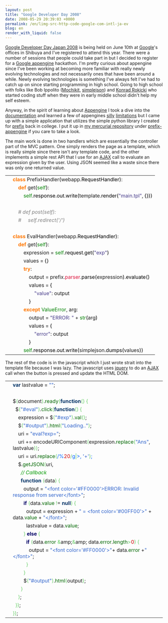 ```yaml
---
layout: post
title: "Google Developer Day 2008"
date: 2008-05-29 20:39:03 +0000
permalink: /en/limg-src-http-code-google-com-intl-ja-ev
blog: en
render_with_liquid: false
---
```


<p><a href="http://code.google.com/intl/ja/events/developerday/2008/home.html">Google Developer Day Japan 2008</a> is being held on June 10th at <a href="http://www.google.com/" title="Google">Google</a>'s offices in Shibuya and I've registered to attend this year. There were a number of sessions that people could take part in but I decided to register for a <a href="http://code.google.com/appengine/">Google appengine</a> hackathon. I'm pretty curious about appengine since I've been working at becoming more familiar with really newly evolving technologies and not necessarily ones that have been around a while. Newly evolving technologies is something I've always felt I've had to catch up on since starting programming in high school. Going to high school with folks like Bob Ippolito (<a href="http://www.mochikit.com">Mochikit</a>, <a href="http://undefined.org/python/#simplejson">simplejson</a>) and <a href="http://www.facebook.com/profile.php?id=5317298">Konrad Rokicki</a> who started coding stuff when they were in early middle school didn't help my self esteem.</p>
<p>Anyway, in the spirit of learning about <a href="http://code.google.com/appengine/" title="Appengine">Appengine</a> I took a dive into the <a href="http://code.google.com/appengine/docs/">documentation</a> and learned a few of appengines <a href="http://twitter.com/IanMLewis/statuses/821766091">silly</a> <a href="http://twitter.com/IanMLewis/statuses/821750608">limitations</a> but I came up with a simple application that utilizes the simple python library I created for <a href="http://prefix.sourceforge.net/">prefix</a> back in college. I put it up in <a href="/hg/">my mercurial repository</a> under <a href="/hg/prefix-appengine/">prefix-appengine</a> if you care to take a look.</p>
<p>The main work is done in two handlers which are essentially the controller part of the MVC pattern. One simply renders the page as a template, which is really simple since there isn't any template code, and the other implements a simple rest API that I use for an <a href="http://en.wikipedia.org/wiki/AJAX" title="AJAX">AJAX</a> call to evaluate an expression given by the user. Using JSON seemed like a waste since there was only one returned value.</p>
<div class="codeblock amc_python amc_short"><table><tr class="amc_code_odd"><td class="amc_line"><div class="amc1"></div></td><td><span style="color: #ff7700;font-weight:bold;">class</span> PrefixHandler<span style="color: black;">&#40;</span>webapp.<span style="color: black;">RequestHandler</span><span style="color: black;">&#41;</span>:<br /></td></tr><tr class="amc_code_even"><td class="amc_line"><div class="amc2"></div></td><td>&nbsp; &nbsp; <span style="color: #ff7700;font-weight:bold;">def</span> get<span style="color: black;">&#40;</span><span style="color: #008000;">self</span><span style="color: black;">&#41;</span>:<br /></td></tr><tr class="amc_code_odd"><td class="amc_line"><div class="amc3"></div></td><td>&nbsp; &nbsp; &nbsp; &nbsp; <span style="color: #008000;">self</span>.<span style="color: black;">response</span>.<span style="color: black;">out</span>.<span style="color: black;">write</span><span style="color: black;">&#40;</span>template.<span style="color: black;">render</span><span style="color: black;">&#40;</span><span style="color: #483d8b;">&quot;main.tpl&quot;</span>, <span style="color: black;">&#123;</span><span style="color: black;">&#125;</span><span style="color: black;">&#41;</span><span style="color: black;">&#41;</span><br /></td></tr><tr class="amc_code_even"><td class="amc_line"><div class="amc4"></div></td><td>&nbsp; &nbsp; <br /></td></tr><tr class="amc_code_odd"><td class="amc_line"><div class="amc5"></div></td><td>&nbsp; &nbsp; <span style="color: #808080; font-style: italic;"># def post(self):</span><br /></td></tr><tr class="amc_code_even"><td class="amc_line"><div class="amc6"></div></td><td>&nbsp; &nbsp; <span style="color: #808080; font-style: italic;"># &nbsp; &nbsp; self.redirect('/')</span><br /></td></tr><tr class="amc_code_odd"><td class="amc_line"><div class="amc7"></div></td><td><br /></td></tr><tr class="amc_code_even"><td class="amc_line"><div class="amc8"></div></td><td><span style="color: #ff7700;font-weight:bold;">class</span> EvalHandler<span style="color: black;">&#40;</span>webapp.<span style="color: black;">RequestHandler</span><span style="color: black;">&#41;</span>:<br /></td></tr><tr class="amc_code_odd"><td class="amc_line"><div class="amc9"></div></td><td>&nbsp; &nbsp; <span style="color: #ff7700;font-weight:bold;">def</span> get<span style="color: black;">&#40;</span><span style="color: #008000;">self</span><span style="color: black;">&#41;</span>:<br /></td></tr><tr class="amc_code_even"><td class="amc_line"><div class="amc0"><div class="amc1"></div></div></td><td>&nbsp; &nbsp; &nbsp; &nbsp; expression = <span style="color: #008000;">self</span>.<span style="color: black;">request</span>.<span style="color: black;">get</span><span style="color: black;">&#40;</span><span style="color: #483d8b;">&quot;exp&quot;</span><span style="color: black;">&#41;</span><br /></td></tr><tr class="amc_code_odd"><td class="amc_line"><div class="amc1"><div class="amc1"></div></div></td><td>&nbsp; &nbsp; &nbsp; &nbsp; values = <span style="color: black;">&#123;</span><span style="color: black;">&#125;</span><br /></td></tr><tr class="amc_code_even"><td class="amc_line"><div class="amc2"><div class="amc1"></div></div></td><td>&nbsp; &nbsp; &nbsp; &nbsp; <span style="color: #ff7700;font-weight:bold;">try</span>:<br /></td></tr><tr class="amc_code_odd"><td class="amc_line"><div class="amc3"><div class="amc1"></div></div></td><td>&nbsp; &nbsp; &nbsp; &nbsp; &nbsp; &nbsp; output = prefix.<span style="color: #dc143c;">parser</span>.<span style="color: black;">parse</span><span style="color: black;">&#40;</span>expression<span style="color: black;">&#41;</span>.<span style="color: black;">evaluate</span><span style="color: black;">&#40;</span><span style="color: black;">&#41;</span><br /></td></tr><tr class="amc_code_even"><td class="amc_line"><div class="amc4"><div class="amc1"></div></div></td><td>&nbsp; &nbsp; &nbsp; &nbsp; &nbsp; &nbsp; values = <span style="color: black;">&#123;</span><br /></td></tr><tr class="amc_code_odd"><td class="amc_line"><div class="amc5"><div class="amc1"></div></div></td><td>&nbsp; &nbsp; &nbsp; &nbsp; &nbsp; &nbsp; &nbsp; &nbsp; <span style="color: #483d8b;">&quot;value&quot;</span>: output<br /></td></tr><tr class="amc_code_even"><td class="amc_line"><div class="amc6"><div class="amc1"></div></div></td><td>&nbsp; &nbsp; &nbsp; &nbsp; &nbsp; &nbsp; <span style="color: black;">&#125;</span><br /></td></tr><tr class="amc_code_odd"><td class="amc_line"><div class="amc7"><div class="amc1"></div></div></td><td>&nbsp; &nbsp; &nbsp; &nbsp; <span style="color: #ff7700;font-weight:bold;">except</span> <span style="color: #008000;">ValueError</span>, arg:<br /></td></tr><tr class="amc_code_even"><td class="amc_line"><div class="amc8"><div class="amc1"></div></div></td><td>&nbsp; &nbsp; &nbsp; &nbsp; &nbsp; &nbsp; output = <span style="color: #483d8b;">&quot;ERROR: &quot;</span> + <span style="color: #008000;">str</span><span style="color: black;">&#40;</span>arg<span style="color: black;">&#41;</span><br /></td></tr><tr class="amc_code_odd"><td class="amc_line"><div class="amc9"><div class="amc1"></div></div></td><td>&nbsp; &nbsp; &nbsp; &nbsp; &nbsp; &nbsp; values = <span style="color: black;">&#123;</span><br /></td></tr><tr class="amc_code_even"><td class="amc_line"><div class="amc0"><div class="amc2"></div></div></td><td>&nbsp; &nbsp; &nbsp; &nbsp; &nbsp; &nbsp; &nbsp; &nbsp; <span style="color: #483d8b;">&quot;error&quot;</span>: output<br /></td></tr><tr class="amc_code_odd"><td class="amc_line"><div class="amc1"><div class="amc2"></div></div></td><td>&nbsp; &nbsp; &nbsp; &nbsp; &nbsp; &nbsp; <span style="color: black;">&#125;</span><br /></td></tr><tr class="amc_code_even"><td class="amc_line"><div class="amc2"><div class="amc2"></div></div></td><td>&nbsp; &nbsp; &nbsp; &nbsp; <span style="color: #008000;">self</span>.<span style="color: black;">response</span>.<span style="color: black;">out</span>.<span style="color: black;">write</span><span style="color: black;">&#40;</span>simplejson.<span style="color: black;">dumps</span><span style="color: black;">&#40;</span>values<span style="color: black;">&#41;</span><span style="color: black;">&#41;</span></td></tr></table></div>
<p>The rest of the code is in the javascript which I just wrote strait into the template file because I was lazy. The javascript uses <a href="http://jquery.com">jquery</a> to do an <a href="http://en.wikipedia.org/wiki/AJAX" title="AJAX">AJAX</a> call when the button is pressed and update the HTML DOM.</p>
<div class="codeblock amc_javascript amc_long"><table><tr class="amc_code_odd"><td class="amc_line"><div class="amc1"></div></td><td><span style="color: #003366; font-weight: bold;">var</span> lastvalue = <span style="color: #3366CC;">&quot;&quot;</span>;<br /></td></tr><tr class="amc_code_even"><td class="amc_line"><div class="amc2"></div></td><td><br /></td></tr><tr class="amc_code_odd"><td class="amc_line"><div class="amc3"></div></td><td>$<span style="color: #66cc66;">&#40;</span>document<span style="color: #66cc66;">&#41;</span>.<span style="color: #006600;">ready</span><span style="color: #66cc66;">&#40;</span><span style="color: #003366; font-weight: bold;">function</span><span style="color: #66cc66;">&#40;</span><span style="color: #66cc66;">&#41;</span> <span style="color: #66cc66;">&#123;</span><br /></td></tr><tr class="amc_code_even"><td class="amc_line"><div class="amc4"></div></td><td>&nbsp; $<span style="color: #66cc66;">&#40;</span><span style="color: #3366CC;">&quot;#eval&quot;</span><span style="color: #66cc66;">&#41;</span>.<span style="color: #006600;">click</span><span style="color: #66cc66;">&#40;</span><span style="color: #003366; font-weight: bold;">function</span><span style="color: #66cc66;">&#40;</span><span style="color: #66cc66;">&#41;</span> <span style="color: #66cc66;">&#123;</span><br /></td></tr><tr class="amc_code_odd"><td class="amc_line"><div class="amc5"></div></td><td>&nbsp; &nbsp; expression = $<span style="color: #66cc66;">&#40;</span><span style="color: #3366CC;">&quot;#exp&quot;</span><span style="color: #66cc66;">&#41;</span>.<span style="color: #006600;">val</span><span style="color: #66cc66;">&#40;</span><span style="color: #66cc66;">&#41;</span>;<br /></td></tr><tr class="amc_code_even"><td class="amc_line"><div class="amc6"></div></td><td>&nbsp; &nbsp; $<span style="color: #66cc66;">&#40;</span><span style="color: #3366CC;">&quot;#output&quot;</span><span style="color: #66cc66;">&#41;</span>.<span style="color: #006600;">html</span><span style="color: #66cc66;">&#40;</span><span style="color: #3366CC;">&quot;Loading..&quot;</span><span style="color: #66cc66;">&#41;</span>;<br /></td></tr><tr class="amc_code_odd"><td class="amc_line"><div class="amc7"></div></td><td>&nbsp; &nbsp; uri = <span style="color: #3366CC;">&quot;eval?exp=&quot;</span>;<br /></td></tr><tr class="amc_code_even"><td class="amc_line"><div class="amc8"></div></td><td>&nbsp; &nbsp; uri += encodeURIComponent<span style="color: #66cc66;">&#40;</span>expression.<span style="color: #006600;">replace</span><span style="color: #66cc66;">&#40;</span><span style="color: #3366CC;">&quot;Ans&quot;</span>, lastvalue<span style="color: #66cc66;">&#41;</span><span style="color: #66cc66;">&#41;</span>;<br /></td></tr><tr class="amc_code_odd"><td class="amc_line"><div class="amc9"></div></td><td>&nbsp; &nbsp; uri = uri.<span style="color: #006600;">replace</span><span style="color: #66cc66;">&#40;</span><span style="color: #0066FF;">/%<span style="color: #CC0000;">20</span><span style="color: #66cc66;">/</span>g<span style="color: #66cc66;">|</span>>, <span style="color: #3366CC;">'+'</span><span style="color: #66cc66;">&#41;</span>;<br /></td></tr><tr class="amc_code_even"><td class="amc_line"><div class="amc0"><div class="amc1"></div></div></td><td>&nbsp; &nbsp; $.<span style="color: #006600;">getJSON</span><span style="color: #66cc66;">&#40;</span>uri,<br /></td></tr><tr class="amc_code_odd"><td class="amc_line"><div class="amc1"><div class="amc1"></div></div></td><td>&nbsp; &nbsp; &nbsp; <span style="color: #009900; font-style: italic;">// Callback</span><br /></td></tr><tr class="amc_code_even"><td class="amc_line"><div class="amc2"><div class="amc1"></div></div></td><td>&nbsp; &nbsp; &nbsp; <span style="color: #003366; font-weight: bold;">function</span> <span style="color: #66cc66;">&#40;</span>data<span style="color: #66cc66;">&#41;</span> <span style="color: #66cc66;">&#123;</span><br /></td></tr><tr class="amc_code_odd"><td class="amc_line"><div class="amc3"><div class="amc1"></div></div></td><td>&nbsp; &nbsp; &nbsp; &nbsp; output = <span style="color: #3366CC;">&quot;&lt;font color='#FF0000'&gt;ERROR: Invalid response from server&lt;/font&gt;&quot;</span>;<br /></td></tr><tr class="amc_code_even"><td class="amc_line"><div class="amc4"><div class="amc1"></div></div></td><td>&nbsp; &nbsp; &nbsp; &nbsp; <span style="color: #000066; font-weight: bold;">if</span> <span style="color: #66cc66;">&#40;</span>data.<span style="color: #006600;">value</span> <span style="color: #66cc66;">!</span>= <span style="color: #003366; font-weight: bold;">null</span><span style="color: #66cc66;">&#41;</span> <span style="color: #66cc66;">&#123;</span><br /></td></tr><tr class="amc_code_odd"><td class="amc_line"><div class="amc5"><div class="amc1"></div></div></td><td>&nbsp; &nbsp; &nbsp; &nbsp; &nbsp; output = expression + <span style="color: #3366CC;">&quot; = &lt;font color='#00FF00'&gt;&quot;</span> + data.<span style="color: #006600;">value</span> + <span style="color: #3366CC;">&quot;&lt;/font&gt;&quot;</span>;<br /></td></tr><tr class="amc_code_even"><td class="amc_line"><div class="amc6"><div class="amc1"></div></div></td><td>&nbsp; &nbsp; &nbsp; &nbsp; &nbsp; lastvalue = data.<span style="color: #006600;">value</span>;<br /></td></tr><tr class="amc_code_odd"><td class="amc_line"><div class="amc7"><div class="amc1"></div></div></td><td>&nbsp; &nbsp; &nbsp; &nbsp; <span style="color: #66cc66;">&#125;</span> <span style="color: #000066; font-weight: bold;">else</span> <span style="color: #66cc66;">&#123;</span><br /></td></tr><tr class="amc_code_even"><td class="amc_line"><div class="amc8"><div class="amc1"></div></div></td><td>&nbsp; &nbsp; &nbsp; &nbsp; &nbsp; <span style="color: #000066; font-weight: bold;">if</span> <span style="color: #66cc66;">&#40;</span>data.<span style="color: #006600;">error</span> <span style="color: #66cc66;">&amp;</span>amp;<span style="color: #66cc66;">&amp;</span>amp; data.<span style="color: #006600;">error</span>.<span style="color: #006600;">length</span><span style="color: #66cc66;">&gt;</span><span style="color: #CC0000;">0</span><span style="color: #66cc66;">&#41;</span> <span style="color: #66cc66;">&#123;</span><br /></td></tr><tr class="amc_code_odd"><td class="amc_line"><div class="amc9"><div class="amc1"></div></div></td><td>&nbsp; &nbsp; &nbsp; &nbsp; &nbsp; &nbsp; output = <span style="color: #3366CC;">&quot;&lt;font color='#FF0000'&gt;&quot;</span>+ data.<span style="color: #006600;">error</span> +<span style="color: #3366CC;">&quot;&lt;/font&gt;&quot;</span>;<br /></td></tr><tr class="amc_code_even"><td class="amc_line"><div class="amc0"><div class="amc2"></div></div></td><td>&nbsp; &nbsp; &nbsp; &nbsp; &nbsp; <span style="color: #66cc66;">&#125;</span><br /></td></tr><tr class="amc_code_odd"><td class="amc_line"><div class="amc1"><div class="amc2"></div></div></td><td>&nbsp; &nbsp; &nbsp; &nbsp; <span style="color: #66cc66;">&#125;</span><br /></td></tr><tr class="amc_code_even"><td class="amc_line"><div class="amc2"><div class="amc2"></div></div></td><td>&nbsp; &nbsp; &nbsp; &nbsp; $<span style="color: #66cc66;">&#40;</span><span style="color: #3366CC;">&quot;#output&quot;</span><span style="color: #66cc66;">&#41;</span>.<span style="color: #006600;">html</span><span style="color: #66cc66;">&#40;</span>output<span style="color: #66cc66;">&#41;</span>;<br /></td></tr><tr class="amc_code_odd"><td class="amc_line"><div class="amc3"><div class="amc2"></div></div></td><td>&nbsp; &nbsp; &nbsp; <span style="color: #66cc66;">&#125;</span><br /></td></tr><tr class="amc_code_even"><td class="amc_line"><div class="amc4"><div class="amc2"></div></div></td><td>&nbsp; &nbsp; <span style="color: #66cc66;">&#41;</span>;<br /></td></tr><tr class="amc_code_odd"><td class="amc_line"><div class="amc5"><div class="amc2"></div></div></td><td>&nbsp; <span style="color: #66cc66;">&#125;</span><span style="color: #66cc66;">&#41;</span>;<br /></td></tr><tr class="amc_code_even"><td class="amc_line"><div class="amc6"><div class="amc2"></div></div></td><td><span style="color: #66cc66;">&#125;</span><span style="color: #66cc66;">&#41;</span>;</td></tr></table></div>
